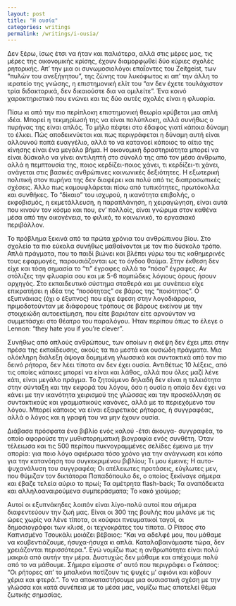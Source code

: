 ```yaml
---
layout: post
title: "Η ουσία"
categories: writings
permalink: /writings/i-ousia/
---
```


Δεν ξέρω, ίσως έτσι να ήταν και παλιότερα, αλλά στις μέρες μας, τις μέρες της οικονομικής κρίσης, έχουν διαμορφωθεί δύο κύριες σχολές ρητορικής. Απ’ την μια οι συνωμοσιολόγοι επαΐοντες του Zeitgeist, των “πυλών του ανεξήγητου”, της ζώνης του λυκόφωτος κι απ’ την άλλη το ιερατείο της γνώσης, η επιστημονική ελίτ του “αν δεν έχετε τουλάχιστον τρία διδακτορικά, δεν δικαιούστε δια να ομιλείτε”. Ένα κοινό χαρακτηριστικό που ενώνει και τις δύο αυτές σχολές είναι η φλυαρία.

Πίσω κι από την πιο περίπλοκη επιστημονική θεωρία κρύβεται μια απλή ιδέα. Μπορεί η τεκμηρίωσή της να είναι πολύπλοκη, αλλά συνήθως ο πυρήνας της είναι απλός. Το μήλο πέφτει στο έδαφος γιατί κάποια δύναμη το έλκει. Πώς αποδεικνύεται και πως περιγράφεται η δύναμη αυτή είναι αλλουνού παπά ευαγγέλιο, αλλά το να κατανοεί κάποιος το αίτιο της κίνησης είναι ένα μεγάλο βήμα. Η οικονομική δραστηριότητα μπορεί να είναι δύσκολο να γίνει αντιληπτή στο σύνολό της από τον μέσο άνθρωπο, αλλά η πεμπτουσία της, ποιος κερδίζει-ποιος χάνει, τι κερδίζει-τι χάνει, ανάγεται στις βασικές ανθρώπινες κοινωνικές δεξιότητες. Η εξωτερική πολιτική στον πυρήνα της δεν διαφέρει και πολύ από τις διαπροσωπικές σχέσεις. Άλλο πως καμουφλάρεται πίσω από τυπικότητες, πρωτόκολλα και συνθήκες. Το “δίκαιο” του ισχυρού, η ικανότητα επιβολής, ο εκφοβισμός, η εκμετάλλευση, η παραπλάνηση, η χειραγώγηση, είναι αυτά που κινούν τον κόσμο και που, εν’ πολλοίς, είναι γνώριμα στον καθένα μέσα από την οικογένεια, το φιλικό, το κοινωνικό, το εργασιακό περιβάλλον.

Το πρόβλημα ξεκινά από τα πρώτα χρόνια του ανθρώπινου βίου. Στο σχολείο τα πιο εύκολα συνήθως μαθαίνονται με τον πιο δύσκολο τρόπο. Απλά πράγματα, που το παιδί βιώνει και βλέπει γύρω του τις καθημερινές τους εφαρμογές, παρουσιάζονται ως το όγδοο θαύμα. Στην έκθεση δεν είχε και τόση σημασία το “τι” έγραφες αλλά το “πόσο” έγραφες. Αν στόλιζες την φλυαρία σου και με 5-6 πομπώδεις λόγιους όρους ήσουν αρχηγός. Στο εκπαιδευτικό σύστημα σταθερά και με συνέπεια είχε επικρατήσει η ιδέα της “ποσότητας” σε βάρος της “ποιότητας”. Ο εξυπνάκιας (όχι ο έξυπνος) που είχε έφεση στην λογοδιάρροια, πριμοδοτούνταν με διάφορους τρόπους σε βάρους εκείνου με την στοιχειώδη αυτοεκτίμηση, που είτε βαριόταν είτε αρνούνταν να συμμετάσχει στο θέατρο του παραλόγου. Ήταν περίπου όπως το έλεγε ο Lennon: “they hate you if you’re clever”.

Συνήθως από απλούς ανθρώπους, των οποίων η σκέψη δεν έχει μπει στην πρέσα της εκπαίδευσης, ακούς τα πιο μεστά και ουσιώδη πράγματα. Μια ολόκληρη διάλεξη άψογα δομημένη γλωσσικά και συντακτικά από τον πιο δεινό ρήτορα, δεν λέει τίποτα αν δεν έχει ουσία. Αντιθέτως 10 λέξεις, από τις οποίες κάποιες μπορεί να είναι και λάθος, αλλά που όλες μαζί λένε κάτι, είναι μεγάλο πράγμα. Το ζητούμενο δηλαδή δεν είναι η τελειότητα στην σύνταξη και την εκφορά του λόγου, όσο η ουσία η οποία δεν έχει να κάνει με την ικανότητα χειρισμού της γλώσσας και την προσκόλληση σε συντακτικούς και γραμματικούς κανόνες, αλλά με το περιεχόμενο του λόγου. Μπορεί κάποιος να είναι εξαιρετικός ρήτορας, ή συγγραφέας, αλλά ο λόγος και η γραφή του να μην έχουν ουσία.

Διάβασα πρόσφατα ένα βιβλίο ενός καλού -έτσι άκουγα- συγγραφέα, το οποίο αφορούσε την μυθιστορηματική βιογραφία ενός συνθέτη. Όταν τέλειωσα και τις 500 περίπου πυκνογραμμένες σελίδες έμεινα με την απορία: για ποιο λόγο αφιέρωσα τόσο χρόνο για την ανάγνωση και κόπο για την κατανόηση του συγκεκριμένου βιβλίου; Τι μου έμεινε; Η αυτο-ψυχανάλυση του συγγραφέα; Οι ατέλειωτες προτάσεις, εύγλωτες μεν, που θύμιζαν τον δικτάτορα Παπαδόπουλο δε, ο οποίος ξεκίναγε σήμερα και έβαζε τελεία αύριο το πρωί; Τα αμέτρητα flash-back; Τα αναπόδεικτα και αλληλοαναιρούμενα συμπεράσματα; Το κακό χιούμορ;

Αυτοί οι εξυπνάκηδες λοιπόν είναι λίγο-πολύ αυτοί που σήμερα διαφεντεύουν την ζωή μας. Είναι οι 300 της βουλής που μιλάνε με τις ώρες χωρίς να λένε τίποτα, οι κούφιοι πνευματικοί ταγοί, οι δημοσιογράφοι των κλισέ, οι τεχνοκράτες του τίποτα. Ο Ρίτσος στο Καπνισμένο Τσουκάλι μοιάζει βέβαιος: “Και να αδελφέ μου, που μάθαμε να κουβεντιάζουμε, ήσυχα-ήσυχα κι απλά. Καταλαβαινόμαστε τώρα, δεν χρειάζονται περισσότερα.”. Εγώ νομίζω πως η ανθρωπότητα είναι πολύ μακριά από αυτήν την μέρα. Δυστυχώς δεν μάθαμε και απέχουμε πολύ από το να μάθουμε. Σήμερα είμαστε σ’ αυτό που περιγράφει ο Γκάτσος: “Οι ρήτορες απ’ το μπαλκόνι ποτίζουν τις ψυχές μ’ αφιόνι και κόβουν χέρια και φτερά.”. Το να αποκαταστήσουμε μια ουσιαστική σχέση με την γλώσσα και κατά συνέπεια με το μέσα μας, νομίζω πως αποτελεί θέμα ζωτικής σημασίας.
